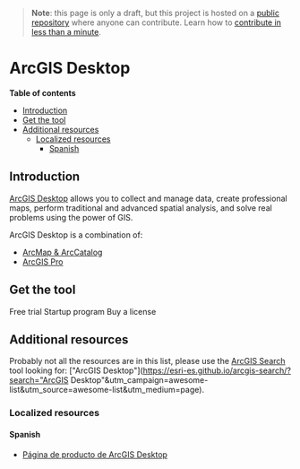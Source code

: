 > **Note**: this page is only a draft, but this project is hosted on a [public repository](https://github.com/hhkaos/awesome-arcgis) where anyone can contribute. Learn how to [contribute in less than a minute](https://github.com/hhkaos/awesome-arcgis/blob/master/CONTRIBUTING.md#contributions).

# ArcGIS Desktop
<!-- START doctoc generated TOC please keep comment here to allow auto update -->
<!-- DON'T EDIT THIS SECTION, INSTEAD RE-RUN doctoc TO UPDATE -->
**Table of contents**

- [Introduction](#introduction)
- [Get the tool](#get-the-tool)
- [Additional resources](#additional-resources)
  - [Localized resources](#localized-resources)
    - [Spanish](#spanish)

<!-- END doctoc generated TOC please keep comment here to allow auto update -->

## Introduction

[ArcGIS Desktop](http://desktop.arcgis.com/en/) allows you to collect and manage data, create professional maps, perform traditional and advanced spatial analysis, and solve real problems using the power of GIS.

ArcGIS Desktop is a combination of:

* [ArcMap & ArcCatalog](arcmap-arccatalog/README.md)
* [ArcGIS Pro](arcgis-pro/README.md)

## Get the tool

Free trial
Startup program
Buy a license

## Additional resources

Probably not all the resources are in this list, please use the [ArcGIS Search](https://esri-es.github.io/arcgis-search/) tool looking for: ["ArcGIS Desktop"](https://esri-es.github.io/arcgis-search/?search="ArcGIS Desktop"&utm_campaign=awesome-list&utm_source=awesome-list&utm_medium=page).

### Localized resources

#### Spanish

* [Página de producto de ArcGIS Desktop](http://www.esri.es/producto/arcgis-for-desktop/)
